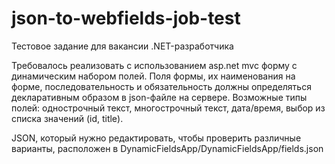 # json-to-webfields-job-test
Тестовое задание для вакансии .NET-разработчика

Требовалось реализовать с использованием asp.net mvc форму с динамическим набором полей.
Поля формы, их наименования на форме, последовательность и обязательность должны определяться декларативным образом в json-файле на сервере.
Возможные типы полей: однострочный текст, многострочный текст, дата/время, выбор из списка значений (id, title).

JSON, который нужно редактировать, чтобы проверить различные варианты, расположен в DynamicFieldsApp/DynamicFieldsApp/fields.json
